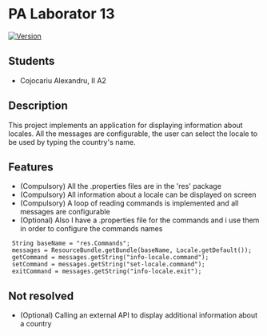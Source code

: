 

# PA Laborator 13

[![Version](https://badge.fury.io/gh/tterb%2FHyde.svg)](https://badge.fury.io/gh/tterb%2FHyde)

## Students

  - Cojocariu Alexandru, II A2

## Description

This project implements an application for displaying information about locales. All the messages are configurable, the user can select the locale to be used by typing the country's name.

## Features

  - (Compulsory) All the .properties files are in the 'res' package
  - (Compulsory) All information about a locale can be displayed on screen
  - (Compulsory) A loop of reading commands is implemented and all messages are configurable
  - (Optional) Also I have a .properties file for the commands and i use them in order to configure the commands names
  
 ```
  String baseName = "res.Commands";
  messages = ResourceBundle.getBundle(baseName, Locale.getDefault());
  getCommand = messages.getString("info-locale.command");
  setCommand = messages.getString("set-locale.command");
  exitCommand = messages.getString("info-locale.exit");
 ```
## Not resolved

  - (Optional) Calling an external API to display additional information about a country
  
